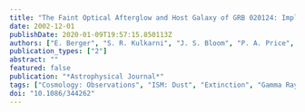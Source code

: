 ```yaml
---
title: "The Faint Optical Afterglow and Host Galaxy of GRB 020124: Implications for the Nature of Dark Gamma-Ray Bursts"
date: 2002-12-01
publishDate: 2020-01-09T19:57:15.850113Z
authors: ["E. Berger", "S. R. Kulkarni", "J. S. Bloom", "P. A. Price", "D. W. Fox", "D. A. Frail", "T. S. Axelrod", "R. A. Chevalier", "E. Colbert", "E. Costa", "S. G. Djorgovski", "F. Frontera", "T. J. Galama", "J. P. Halpern", "F. A. Harrison", "J. Holtzman", "K. Hurley", "R. A. Kimble", "P. J. McCarthy", "L. Piro", "D. Reichart", "G. R. Ricker", "R. Sari", "B. P. Schmidt", "J. C. Wheeler", "R. Vanderppek", "S. A. Yost"]
publication_types: ["2"]
abstract: ""
featured: false
publication: "*Astrophysical Journal*"
tags: ["Cosmology: Observations", "ISM: Dust", "Extinction", "Gamma Rays: Bursts", "Astrophysics"]
doi: "10.1086/344262"
---
```


